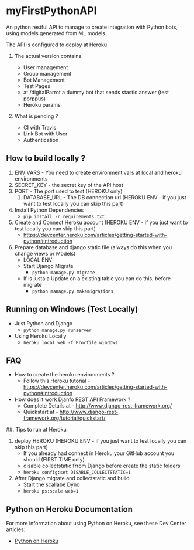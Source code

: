myFirstPythonAPI
==================

An python restful API to manage to create integration with Python bots, using models generated from ML models.

The API is configured to deploy at Heroku

1. The actual version contains
   * User management
   * Group management
   * Bot Management
   * Test Pages
   * at /digitalParrot a dummy bot that sends stastic answer (test porppus)
   * Heroku params

2. What is pending ?
   * CI with Travis
   * Link Bot with User
   * Authentication

## How to build locally ?
1.  ENV VARS - You need to create environment vars at local and heroku environments
   1. SECRET_KEY - the secret key of the API host
   2. PORT - The port used to test (HEROKU only)
      1. DATABASE_URL - The DB connection url (HEROKU ENV - if you just want to test locally you can skip this part)
2. Install Python Dependencies
      * ``` pip install -r requirements.txt ```
3. Create and Connect Heroku account (HEROKU ENV - if you just want to test locally you can skip this part)
   * https://devcenter.heroku.com/articles/getting-started-with-python#introduction
4. Prepare database and django static file (always do this when you change views or Models)
   * LOCAL ENV
   * Start Django Migrate
      * ``` python manage.py migrate ```
   * If is justa a Update on a existing table you can do this, before migrate
      * ``` python manage.py makemigrations ```

## Running on Windows (Test Locally)
* Just Python and Django
   * ``` python manage.py runserver ```
* Using Heroku Locally
   * ``` heroku local web -f Procfile.windows ```

## FAQ
* How to create the heroku environments ?
   * Follow this Heroku tutorial - https://devcenter.heroku.com/articles/getting-started-with-python#introduction
* How does it work Djanfo REST API Framework ?
   * Complete Details at - http://www.django-rest-framework.org/
   * Quickstart at - http://www.django-rest-framework.org/tutorial/quickstart/

##. Tips to run at Heroku
1. deploy HEROKU (HEROKU ENV - if you just want to test locally you can skip this part)
   * If you already had connect in Heroku your GitHub account you should (FIRST TIME only)
   *  disable collectstatic frrom Django before create the static folders
   * ``` heroku config:set DISABLE_COLLECTSTATIC=1 ```
2. After Django migrate and collectstatic and build
   * Start the scallabe Dyno
   * ``` heroku ps:scale web=1 ```

## Python on Heroku Documentation

For more information about using Python on Heroku, see these Dev Center articles:

- [Python on Heroku](https://devcenter.heroku.com/categories/python)
